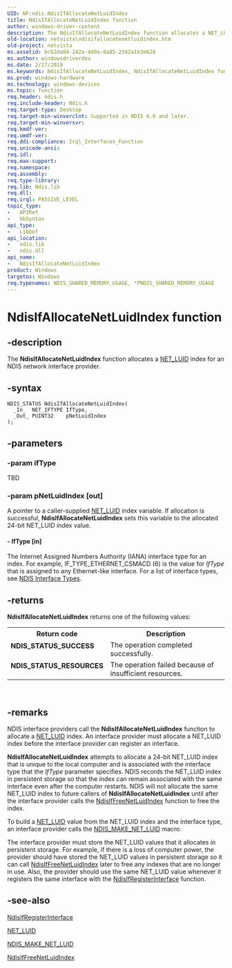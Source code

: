 ```yaml
---
UID: NF:ndis.NdisIfAllocateNetLuidIndex
title: NdisIfAllocateNetLuidIndex function
author: windows-driver-content
description: The NdisIfAllocateNetLuidIndex function allocates a NET_LUID index for an NDIS network interface provider.
old-location: netvista\ndisifallocatenetluidindex.htm
old-project: netvista
ms.assetid: bc62da04-242a-4d9a-8a85-2342a1b3e628
ms.author: windowsdriverdev
ms.date: 2/27/2018
ms.keywords: NdisIfAllocateNetLuidIndex, NdisIfAllocateNetLuidIndex function [Network Drivers Starting with Windows Vista], ndis/NdisIfAllocateNetLuidIndex, net_if_functions_ref_3ffcc5c8-7475-475d-8732-dc59ee632285.xml, netvista.ndisifallocatenetluidindex
ms.prod: windows-hardware
ms.technology: windows-devices
ms.topic: function
req.header: ndis.h
req.include-header: Ndis.h
req.target-type: Desktop
req.target-min-winverclnt: Supported in NDIS 6.0 and later.
req.target-min-winversvr: 
req.kmdf-ver: 
req.umdf-ver: 
req.ddi-compliance: Irql_Interfaces_Function
req.unicode-ansi: 
req.idl: 
req.max-support: 
req.namespace: 
req.assembly: 
req.type-library: 
req.lib: Ndis.lib
req.dll: 
req.irql: PASSIVE_LEVEL
topic_type:
-	APIRef
-	kbSyntax
api_type:
-	LibDef
api_location:
-	ndis.lib
-	ndis.dll
api_name:
-	NdisIfAllocateNetLuidIndex
product: Windows
targetos: Windows
req.typenames: NDIS_SHARED_MEMORY_USAGE, *PNDIS_SHARED_MEMORY_USAGE
---
```


# NdisIfAllocateNetLuidIndex function


## -description


The 
  <b>NdisIfAllocateNetLuidIndex</b> function allocates a 
  <a href="https://msdn.microsoft.com/library/windows/hardware/ff568747">NET_LUID</a> index for an NDIS network interface
  provider.


## -syntax


````
NDIS_STATUS NdisIfAllocateNetLuidIndex(
  _In_  NET_IFTYPE IfType,
  _Out_ PUINT32    pNetLuidIndex
);
````


## -parameters




### -param ifType

TBD


### -param pNetLuidIndex [out]

A pointer to a caller-supplied 
     <a href="https://msdn.microsoft.com/library/windows/hardware/ff568747">NET_LUID</a> index variable. If allocation is
     successful, 
     <b>NdisIfAllocateNetLuidIndex</b> sets this variable to the allocated 24-bit NET_LUID index value.


#### - IfType [in]

The Internet Assigned Numbers Authority (IANA) interface type for an index. For example,
     IF_TYPE_ETHERNET_CSMACD (6) is the value for 
     <i>IfType</i> that is assigned to any Ethernet-like interface. For a list of interface types, see 
     <a href="https://msdn.microsoft.com/library/windows/hardware/ff565767">NDIS Interface Types</a>.


## -returns



<b>NdisIfAllocateNetLuidIndex</b> returns one of the following values:

<table>
<tr>
<th>Return code</th>
<th>Description</th>
</tr>
<tr>
<td width="40%">
<dl>
<dt><b>NDIS_STATUS_SUCCESS</b></dt>
</dl>
</td>
<td width="60%">
The operation completed successfully.

</td>
</tr>
<tr>
<td width="40%">
<dl>
<dt><b>NDIS_STATUS_RESOURCES</b></dt>
</dl>
</td>
<td width="60%">
The operation failed because of insufficient resources.

</td>
</tr>
</table>
 




## -remarks



NDIS interface providers call the 
    <b>NdisIfAllocateNetLuidIndex</b> function to allocate a 
    <a href="https://msdn.microsoft.com/library/windows/hardware/ff568747">NET_LUID</a> index. An interface provider must allocate
    a NET_LUID index before the interface provider can register an interface.

<b>NdisIfAllocateNetLuidIndex</b> attempts to allocate a 24-bit NET_LUID index that is unique to the local
    computer and is associated with the interface type that the 
    <i>IfType</i> parameter specifies. NDIS records the NET_LUID index in persistent storage so that the index
    can remain associated with the same interface even after the computer restarts. NDIS will not allocate
    the same NET_LUID index to future callers of 
    <b>NdisIfAllocateNetLuidIndex</b> until after the interface provider calls the 
    <a href="..\ndis\nf-ndis-ndisiffreenetluidindex.md">NdisIfFreeNetLuidIndex</a> function to
    free the index.

To build a 
    <a href="https://msdn.microsoft.com/library/windows/hardware/ff568747">NET_LUID</a> value from the NET_LUID index and the
    interface type, an interface provider calls the 
    <a href="https://msdn.microsoft.com/library/windows/hardware/ff565890">NDIS_MAKE_NET_LUID</a> macro.

The interface provider must store the NET_LUID values that it allocates in persistent storage. For
    example, if there is a loss of computer power, the provider should have stored the NET_LUID values in
    persistent storage so it can call 
    <a href="..\ndis\nf-ndis-ndisiffreenetluidindex.md">NdisIfFreeNetLuidIndex</a> later to
    free any indexes that are no longer in use. Also, the provider should use the same NET_LUID value
    whenever it registers the same interface with the 
    <a href="..\ndis\nf-ndis-ndisifregisterinterface.md">
    NdisIfRegisterInterface</a> function.




## -see-also

<a href="..\ndis\nf-ndis-ndisifregisterinterface.md">NdisIfRegisterInterface</a>



<a href="https://msdn.microsoft.com/library/windows/hardware/ff568747">NET_LUID</a>



<a href="https://msdn.microsoft.com/library/windows/hardware/ff565890">NDIS_MAKE_NET_LUID</a>



<a href="..\ndis\nf-ndis-ndisiffreenetluidindex.md">NdisIfFreeNetLuidIndex</a>



 

 


